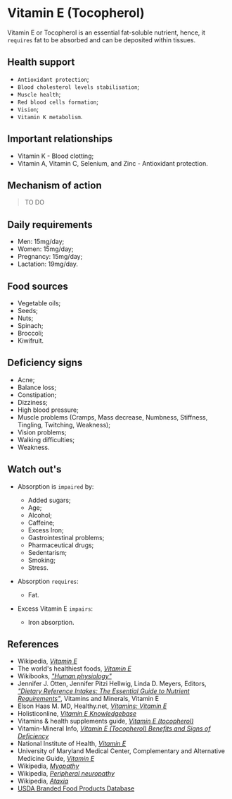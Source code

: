 # Vitamin E (Tocopherol)
Vitamin E or Tocopherol is an essential fat-soluble nutrient, hence, it `requires` fat to be absorbed and can be deposited within tissues.

## Health support
- `Antioxidant protection`;
- `Blood cholesterol levels stabilisation`;
- `Muscle health`;
- `Red blood cells formation`;
- `Vision`;
- `Vitamin K metabolism`.

## Important relationships
- Vitamin K - Blood clotting;
- Vitamin A, Vitamin C, Selenium, and Zinc - Antioxidant protection.

## Mechanism of action
> TO DO

## Daily requirements
- Men: 15mg/day;
- Women: 15mg/day;
- Pregnancy: 15mg/day;
- Lactation: 19mg/day.

## Food sources
- Vegetable oils;
- Seeds;
- Nuts;
- Spinach;
- Broccoli;
- Kiwifruit.

## Deficiency signs
- Acne;
- Balance loss;
- Constipation;
- Dizziness;
- High blood pressure;
- Muscle problems (Cramps, Mass decrease, Numbness, Stiffness, Tingling, Twitching, Weakness);
- Vision problems;
- Walking difficulties;
- Weakness.

## Watch out's
- Absorption is `impaired` by:
    - Added sugars;
    - Age;
    - Alcohol;
    - Caffeine;
    - Excess Iron;
    - Gastrointestinal problems;
    - Pharmaceutical drugs;
    - Sedentarism;
    - Smoking;
    - Stress.

- Absorption `requires`:
    - Fat.

- Excess Vitamin E `impairs`:
    - Iron absorption.

## References
- Wikipedia, [_Vitamin E_](https://en.wikipedia.org/wiki/Vitamin_E)
- The world's healthiest foods, [_Vitamin E_](http://www.whfoods.com/genpage.php?tname=nutrient&dbid=111)
- Wikibooks, [_"Human physiology"_](https://en.Wikibooks.org/wiki/Human_Physiology/Nutrition#Vitamins)
- Jennifer J. Otten, Jennifer Pitzi Hellwig, Linda D. Meyers, Editors, [_"Dietary Reference Intakes: The Essential Guide to Nutrient Requirements"_](https://www.amazon.com/Dietary-Reference-Intakes-Essential-Requirements/dp/0309157420), Vitamins and Minerals, Vitamin E
- Elson Haas M. MD, Healthy.net, [_Vitamins: Vitamin E_](http://www.healthy.net/Health/Article/Vitamin_E/2136/1)
- Holisticonline, [_Vitamin E Knowledgebase_](http://1stholistic.com/Nutrition/vkb/kb_vit_e.htm)
- Vitamins & health supplements guide, [_Vitamin E (tocopherol)_](http://www.vitamins-supplements.org/vitamin-e.php)
- Vitamin-Mineral Info, [_Vitamin E (Tocopherol) Benefits and Signs of Deficiency_](http://www.vitamin-mineral-info.com/vitamin-e-tocopherol-benefits-signs-of-deficiency.php)
- National Institute of Health, [_Vitamin E_](https://ods.od.nih.gov/factsheets/VitaminE-HealthProfessional/)
- University of Maryland Medical Center, Complementary and Alternative Medicine Guide, [_Vitamin E_](http://umm.edu/health/medical/altmed/supplement/vitamin-e)
- Wikipedia, [_Myopathy_](https://en.wikipedia.org/wiki/Myopathy#Signs_and_symptoms)
- Wikipedia, [_Peripheral neuropathy_](https://en.wikipedia.org/wiki/Peripheral_neuropathy#Signs_and_symptoms)
- Wikipedia, [_Ataxia_](https://en.wikipedia.org/wiki/Ataxia)
- [USDA Branded Food Products Database](https://ndb.nal.usda.gov/ndb/nutrients/report/nutrientsfrm?max=1000&offset=0&totCount=0&nutrient1=323&nutrient2=&nutrient3=&subset=0&sort=c&measureby=g)
